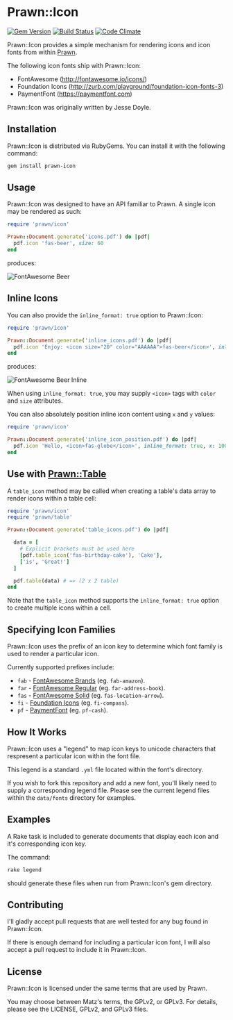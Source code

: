 # Prawn::Icon

[![Gem Version](https://badge.fury.io/rb/prawn-icon.svg)](http://badge.fury.io/rb/prawn-icon)
[![Build Status](https://api.travis-ci.org/jessedoyle/prawn-icon.svg?branch=master)](http://travis-ci.org/jessedoyle/prawn-icon)
[![Code Climate](https://codeclimate.com/github/jessedoyle/prawn-icon/badges/gpa.svg)](https://codeclimate.com/github/jessedoyle/prawn-icon)

Prawn::Icon provides a simple mechanism for rendering icons and icon fonts from within [Prawn](https://github.com/prawnpdf/prawn).

The following icon fonts ship with Prawn::Icon:

* FontAwesome (http://fontawesome.io/icons/)
* Foundation Icons (http://zurb.com/playground/foundation-icon-fonts-3)
* PaymentFont (https://paymentfont.com)

Prawn::Icon was originally written by Jesse Doyle.

## Installation

Prawn::Icon is distributed via RubyGems. You can install it with the following command:

```bash
gem install prawn-icon
```

## Usage

Prawn::Icon was designed to have an API familiar to Prawn. A single icon may be rendered as such:

```ruby
require 'prawn/icon'

Prawn::Document.generate('icons.pdf') do |pdf|
  pdf.icon 'fas-beer', size: 60
end
```

produces:

![FontAwesome Beer](https://raw.github.com/jessedoyle/prawn-icon/master/examples/fas-beer.png)

## Inline Icons

You can also provide the `inline_format: true` option to Prawn::Icon:

```ruby
require 'prawn/icon'

Prawn::Document.generate('inline_icons.pdf') do |pdf|
  pdf.icon 'Enjoy: <icon size="20" color="AAAAAA">fas-beer</icon>', inline_format: true
end
```

produces:

![FontAwesome Beer Inline](https://raw.github.com/jessedoyle/prawn-icon/master/examples/fas-beer-inline.png)

When using `inline_format: true`, you may supply `<icon>` tags with `color` and `size` attributes.

You can also absolutely position inline icon content using `x` and `y` values:

```ruby
require 'prawn/icon'

Prawn::Document.generate('inline_icon_position.pdf') do |pdf|
  pdf.icon 'Hello, <icon>fas-globe</icon>', inline_format: true, x: 100, y: 600
end
```

## Use with [Prawn::Table](https://github.com/prawnpdf/prawn-table)

A `table_icon` method may be called when creating a table's data array to render icons within a table cell:

```ruby
require 'prawn/icon'
require 'prawn/table'

Prawn::Document.generate('table_icons.pdf') do |pdf|

  data = [
    # Explicit brackets must be used here
    [pdf.table_icon('fas-birthday-cake'), 'Cake'],
    ['is', 'Great!']
  ]

  pdf.table(data) # => (2 x 2 table)
end
```

Note that the `table_icon` method supports the `inline_format: true` option to create multiple icons within a cell.

## Specifying Icon Families

Prawn::Icon uses the prefix of an icon key to determine which font family is used to render a particular icon.

Currently supported prefixes include:

* `fab` - [FontAwesome Brands](https://fontawesome.com/icons?d=gallery&s=brands&m=free) (eg. `fab-amazon`).
* `far` - [FontAwesome Regular](https://fontawesome.com/icons?d=gallery&s=regular&m=free) (eg. `far-address-book`).
* `fas` - [FontAwesome Solid](https://fontawesome.com/icons?d=gallery&s=solid&m=free) (eg. `fas-location-arrow`).
* `fi` - [Foundation Icons](https://zurb.com/playground/foundation-icon-fonts-3) (eg. `fi-compass`).
* `pf` - [PaymentFont](https://paymentfont.com/#icons) (eg. `pf-cash`).

## How It Works

Prawn::Icon uses a "legend" to map icon keys to unicode characters that respresent a particular icon within the font file.

This legend is a standard `.yml` file located within the font's directory.

If you wish to fork this repository and add a new font, you'll likely need to supply a corresponding legend file. Please see the current legend files within the `data/fonts` directory for examples.

## Examples

A Rake task is included to generate documents that display each icon and it's corresponding icon key.

The command:

```bash
rake legend
```

should generate these files when run from Prawn::Icon's gem directory.

## Contributing

I'll gladly accept pull requests that are well tested for any bug found in Prawn::Icon.

If there is enough demand for including a particular icon font, I will also accept a pull request to include it in Prawn::Icon.

## License

Prawn::Icon is licensed under the same terms that are used by Prawn.

You may choose between Matz's terms, the GPLv2, or GPLv3. For details, please see the LICENSE, GPLv2, and GPLv3 files.
